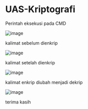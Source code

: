 # UAS-Kriptografi
Perintah eksekusi pada CMD

![image](https://user-images.githubusercontent.com/72848848/212475314-e4e1cc15-2656-4904-9b68-a8cc0b216fb7.png)


kalimat sebelum dienkrip

![image](https://user-images.githubusercontent.com/72848848/212475327-628501ea-fac1-4b50-82d7-cc09c15f5839.png)


kalimat setelah dienkrip

![image](https://user-images.githubusercontent.com/72848848/212475335-deba9ce2-f9e0-49d9-b4aa-bb81c5eb38cc.png)


kalimat enkrip diubah menjadi dekrip

![image](https://user-images.githubusercontent.com/72848848/212475342-3652621c-a3f9-4fc8-b42e-cd05cbdfa0c2.png)


terima kasih
